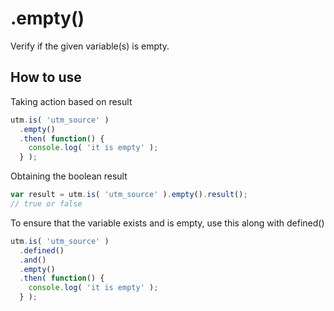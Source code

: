 # .empty()

Verify if the given variable(s) is empty.

## How to use

Taking action based on result

```javascript
utm.is( 'utm_source' )
  .empty()
  .then( function() {
    console.log( 'it is empty' );
  } );
```

Obtaining the boolean result

```javascript
var result = utm.is( 'utm_source' ).empty().result();
// true or false
```

To ensure that the variable exists and is empty, use this along with defined()

```javascript
utm.is( 'utm_source' )
  .defined()
  .and()
  .empty()
  .then( function() {
    console.log( 'it is empty' );
  } );
```
